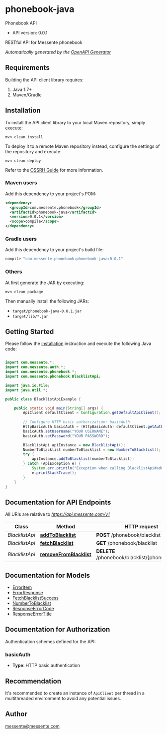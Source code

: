 # phonebook-java

Phonebook API
- API version: 0.0.1

RESTful API for Messente phonebook


*Automatically generated by the [OpenAPI Generator](https://openapi-generator.tech)*


## Requirements

Building the API client library requires:
1. Java 1.7+
2. Maven/Gradle

## Installation

To install the API client library to your local Maven repository, simply execute:

```shell
mvn clean install
```

To deploy it to a remote Maven repository instead, configure the settings of the repository and execute:

```shell
mvn clean deploy
```

Refer to the [OSSRH Guide](http://central.sonatype.org/pages/ossrh-guide.html) for more information.

### Maven users

Add this dependency to your project's POM:

```xml
<dependency>
  <groupId>com.messente.phonebook</groupId>
  <artifactId>phonebook-java</artifactId>
  <version>0.0.1</version>
  <scope>compile</scope>
</dependency>
```

### Gradle users

Add this dependency to your project's build file:

```groovy
compile "com.messente.phonebook:phonebook-java:0.0.1"
```

### Others

At first generate the JAR by executing:

```shell
mvn clean package
```

Then manually install the following JARs:

* `target/phonebook-java-0.0.1.jar`
* `target/lib/*.jar`

## Getting Started

Please follow the [installation](#installation) instruction and execute the following Java code:

```java

import com.messente.*;
import com.messente.auth.*;
import com.messente.phonebook.*;
import com.messente.phonebook.BlacklistApi;

import java.io.File;
import java.util.*;

public class BlacklistApiExample {

    public static void main(String[] args) {
        ApiClient defaultClient = Configuration.getDefaultApiClient();
        
        // Configure HTTP basic authorization: basicAuth
        HttpBasicAuth basicAuth = (HttpBasicAuth) defaultClient.getAuthentication("basicAuth");
        basicAuth.setUsername("YOUR USERNAME");
        basicAuth.setPassword("YOUR PASSWORD");

        BlacklistApi apiInstance = new BlacklistApi();
        NumberToBlacklist numberToBlacklist = new NumberToBlacklist(); // NumberToBlacklist | Phone number to be blacklisted
        try {
            apiInstance.addToBlacklist(numberToBlacklist);
        } catch (ApiException e) {
            System.err.println("Exception when calling BlacklistApi#addToBlacklist");
            e.printStackTrace();
        }
    }
}

```

## Documentation for API Endpoints

All URIs are relative to *https://api.messente.com/v1*

Class | Method | HTTP request | Description
------------ | ------------- | ------------- | -------------
*BlacklistApi* | [**addToBlacklist**](docs/BlacklistApi.md#addToBlacklist) | **POST** /phonebook/blacklist | 
*BlacklistApi* | [**fetchBlacklist**](docs/BlacklistApi.md#fetchBlacklist) | **GET** /phonebook/blacklist | 
*BlacklistApi* | [**removeFromBlacklist**](docs/BlacklistApi.md#removeFromBlacklist) | **DELETE** /phonebook/blacklist/{phone_number} | 


## Documentation for Models

 - [ErrorItem](docs/ErrorItem.md)
 - [ErrorResponse](docs/ErrorResponse.md)
 - [FetchBlacklistSuccess](docs/FetchBlacklistSuccess.md)
 - [NumberToBlacklist](docs/NumberToBlacklist.md)
 - [ResponseErrorCode](docs/ResponseErrorCode.md)
 - [ResponseErrorTitle](docs/ResponseErrorTitle.md)


## Documentation for Authorization

Authentication schemes defined for the API:
### basicAuth

- **Type**: HTTP basic authentication


## Recommendation

It's recommended to create an instance of `ApiClient` per thread in a multithreaded environment to avoid any potential issues.

## Author

messente@messente.com

